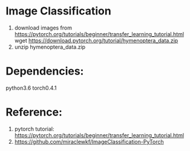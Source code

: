 # Image Classification
1. download images from https://pytorch.org/tutorials/beginner/transfer_learning_tutorial.html
   wget https://download.pytorch.org/tutorial/hymenoptera_data.zip
2. unzip hymenoptera_data.zip 



# Dependencies:
python3.6  torch0.4.1

# Reference:
1. pytorch tutorial: https://pytorch.org/tutorials/beginner/transfer_learning_tutorial.html
2. https://github.com/miraclewkf/ImageClassification-PyTorch
